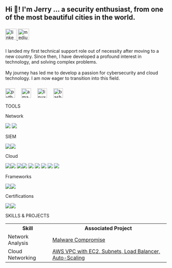 <h2 align="left">Hi 👋! I'm Jerry ...  a security enthusiast, from one of the most beautiful cities in the world.</h2>

###

<div align="left">
  <a href="https://www.linkedin.com/in/jerry-odogwu" target="_blank">
    <img src="https://img.shields.io/static/v1?message=LinkedIn&logo=linkedin&label=&color=0077B5&logoColor=white&labelColor=&style=for-the-badge" height="35" alt="linkedin logo"  />
  </a>
  <a href="https://medium.com/@jerryodogwu" target="_blank">
    <img src="https://img.shields.io/static/v1?message=Medium&logo=medium&label=&color=12100E&logoColor=white&labelColor=&style=for-the-badge" height="35" alt="medium logo"  />
  </a>
</div>

###

<p align="left">I landed my first technical support role out of necessity after moving to a new country. Since then, I have developed a profound interest in technology, and solving complex problems. <br><br>My journey has led me to develop a passion for cybersecurity and cloud technology. I am now eager to transition into this field.</p>

###

<div align="left">
  <img src="https://cdn.jsdelivr.net/gh/devicons/devicon/icons/python/python-original.svg" height="30" alt="python logo"  />
  <img width="12" />
  <img src="https://cdn.jsdelivr.net/gh/devicons/devicon/icons/amazonwebservices/amazonwebservices-line-wordmark.svg" height="30" alt="amazonwebservices logo"  />
  <img width="12" />
  <img src="https://cdn.jsdelivr.net/gh/devicons/devicon/icons/linux/linux-original.svg" height="30" alt="linux logo"  />
  <img width="12" />
  <img src="https://cdn.jsdelivr.net/gh/devicons/devicon/icons/bash/bash-original.svg" height="30" alt="bash logo"  />
</div>



<p align="left">TOOLS</p>



<p align="left">Network</p>

<div>
  <img src="https://img.shields.io/badge/-Wireshark-1679A7?&style=for-the-badge&logo=Wireshark&logoColor=white" /> <img src="https://img.shields.io/badge/-tcpdump-4B275F?&style=for-the-badge&logoColor=white" />
</div>


<p align="left">SIEM</p>

<div>
  <img src="https://img.shields.io/badge/-Splunk-000000?&style=for-the-badge&logo=Splunk&logoColor=white" /><img src="https://img.shields.io/badge/-Chronicle-4285F4?&style=for-the-badge&logo=Google&logoColor=white" />
</div>


<p align="left">Cloud</p>

<div>
  <img src="https://img.shields.io/badge/-Amazon%20S3-FF9900?&style=for-the-badge&logo=Amazon-AWS&logoColor=white" /><img src="https://img.shields.io/badge/-VMware-607078?&style=for-the-badge&logo=VMware&logoColor=white" /> <img src="https://img.shields.io/badge/-VirtualBox-183A61?&style=for-the-badge&logo=VirtualBox&logoColor=white" /><img src="https://img.shields.io/badge/-AWS%20Compute-FF9900?&style=for-the-badge&logo=Amazon-AWS&logoColor=white" />
<img src="https://img.shields.io/badge/-AWS%20Storage-569A31?&style=for-the-badge&logo=Amazon-AWS&logoColor=white" />
<img src="https://img.shields.io/badge/-AWS%20Networking-146EB4?&style=for-the-badge&logo=Amazon-AWS&logoColor=white" />
<img src="https://img.shields.io/badge/-AWS%20Content%20Delivery-FF6600?&style=for-the-badge&logo=Amazon-AWS&logoColor=white" />
<img src="https://img.shields.io/badge/-AWS%20Analytics-8C4FFF?&style=for-the-badge&logo=Amazon-AWS&logoColor=white" />
<img src="https://img.shields.io/badge/-AWS%20IAM-4B275F?&style=for-the-badge&logo=Amazon-AWS&logoColor=white" />
</div>


Frameworks

<div>
  <img src="https://img.shields.io/badge/-NIST%20800-6A5ACD?&style=for-the-badge&logoColor=white" /><img src="https://img.shields.io/badge/-PCI--DSS-005F99?&style=for-the-badge&logoColor=white" />
</div>


<p align="left">Certifications</p>
<img src="https://img.shields.io/badge/-Google%20Cybersecurity%20Certificate-4285F4?&style=for-the-badge&logo=Google&logoColor=white" /><img src="https://img.shields.io/badge/-AWS%20Certified%20Cloud%20Practitioner-232F3E?&style=for-the-badge&logo=Amazon-AWS&logoColor=white" />


<p align="left">SKILLS & PROJECTS</p>
<table>
  <tr>
    <th>Skill</th>
    <th>Associated Project</th>
  </tr>
  <tr>
    <td>Network Analysis</td>
    <td><a href="https://github.com/freelance160/Network-Analysis-Malware-Compromise/blob/main/README.md">Malware Compromise</a></td>

  </tr>
  <tr>
    <td>Cloud Networking</td>
    <td><a href="https://github.com/freelance160/AWS-VPC-Networking-with-Application-Load-Balancer-and-Auto-Scaling/blob/main/README.md">AWS VPC with EC2, Subnets, Load Balancer, Auto-Scaling</a></td>
  </tr>
</table>


<br clear="both">
